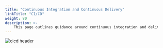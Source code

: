 ```yaml
---
title: "Continuous Integration and Continuous Delivery"
linkTitle: "CI/CD"
weight: 80
description: >-
    This page outlines guidance around continuous integration and delivery best practices on the market and applied in the company.
--- 
```

 ![cicd header](/images/en/docs/Engineering/cicd/ci-cd.jpeg)

